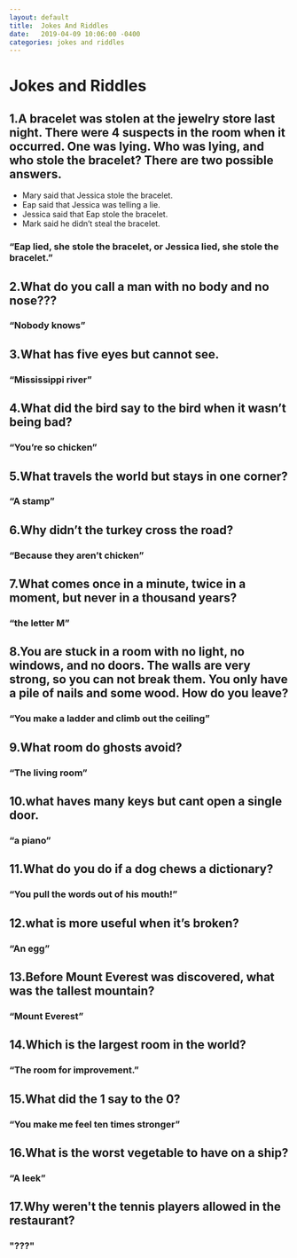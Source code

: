 ```yaml
---
layout: default
title:  Jokes And Riddles
date:   2019-04-09 10:06:00 -0400
categories: jokes and riddles
---
```

# Jokes and Riddles
## 1.A bracelet was stolen at the jewelry store last night. There were 4 suspects in the room when it occurred. One was lying. Who was lying, and who stole the bracelet? There are two possible answers.
  * Mary said that Jessica stole the bracelet.
  * Eap said that Jessica was telling a lie.
  * Jessica said that Eap stole the bracelet.
  * Mark said he didn’t steal the bracelet.

### “Eap lied, she stole the bracelet, or Jessica lied, she stole the bracelet.”

## 2.What do you call a man with no body and no nose???

### “Nobody knows”     

## 3.What has five eyes but cannot see.

### “Mississippi river”

## 4.What did the bird say to the bird when it wasn’t being bad?

### “You’re so chicken”

## 5.What travels the world but stays in one corner?

### “A stamp”

## 6.Why didn’t the turkey cross the road?

### “Because they aren’t chicken”       

## 7.What comes once in a minute, twice in a moment, but never in a thousand years?

### “the letter M”

## 8.You are stuck in a room with no light, no windows, and no doors. The walls are very strong, so you can not break them. You only have a pile of nails and some wood. How do you leave?

### “You make a ladder and climb out the ceiling”

## 9.What room do ghosts avoid?

### “The living room”

## 10.what haves many keys but cant open a single door.

### “a piano”

## 11.What do you do if a dog chews a dictionary?

### “You pull the words out of his mouth!”

## 12.what is more useful when it’s broken?

### “An egg”

## 13.Before Mount Everest was discovered, what was the tallest mountain?

### “Mount Everest”

## 14.Which is the largest room in the world?

### “The room for improvement.”

## 15.What did the 1 say to the 0?

### “You make me feel ten times stronger”

## 16.What is the worst vegetable to have on a ship?

### “A leek”

## 17.Why weren't the tennis players allowed in the restaurant?

### "???"
